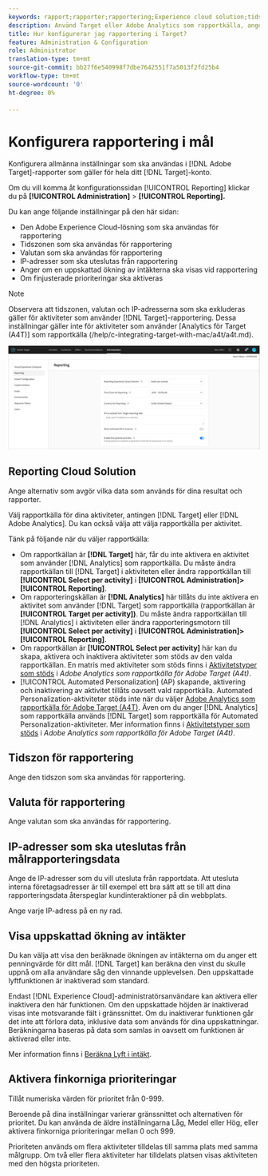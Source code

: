 ```yaml
---
keywords: rapport;rapporter;rapportering;Experience cloud solution;tidszon;tidszon;valuta;exkludera IPs;beräknad ökning av intäkter;ökning av intäkter;finkorniga prioriteringar;finkornig
description: Använd Target eller Adobe Analytics som rapportkälla, ange standardtidszon och standardvalutaformat, lägg till IP-adresser som ska uteslutas från rapportering och mycket annat.
title: Hur konfigurerar jag rapportering i Target?
feature: Administration & Configuration
role: Administrator
translation-type: tm+mt
source-git-commit: bb27f6e540998f7dbe7642551f7a5013f2fd25b4
workflow-type: tm+mt
source-wordcount: '0'
ht-degree: 0%

---
```



# Konfigurera rapportering i mål

Konfigurera allmänna inställningar som ska användas i [!DNL Adobe Target]-rapporter som gäller för hela ditt [!DNL Target]-konto.

Om du vill komma åt konfigurationssidan [!UICONTROL Reporting] klickar du på **[!UICONTROL Administration]** > **[!UICONTROL Reporting].**

Du kan ange följande inställningar på den här sidan:

* Den Adobe Experience Cloud-lösning som ska användas för rapportering
* Tidszonen som ska användas för rapportering
* Valutan som ska användas för rapportering
* IP-adresser som ska uteslutas från rapportering
* Anger om en uppskattad ökning av intäkterna ska visas vid rapportering
* Om finjusterade prioriteringar ska aktiveras

>[!NOTE]
>
>Observera att tidszonen, valutan och IP-adresserna som ska exkluderas gäller för aktiviteter som använder [!DNL Target]-rapportering. Dessa inställningar gäller inte för aktiviteter som använder [Analytics för Target (A4T)] som rapportkälla (/help/c-integrating-target-with-mac/a4t/a4t.md).

![Rapporteringssida](/help/administrating-target/assets/reporting.png)

## Reporting Cloud Solution

Ange alternativ som avgör vilka data som används för dina resultat och rapporter.

Välj rapportkälla för dina aktiviteter, antingen [!DNL Target] eller [!DNL Adobe Analytics]. Du kan också välja att välja rapportkälla per aktivitet.

Tänk på följande när du väljer rapportkälla:

* Om rapportkällan är **[!DNL Target]** här, får du inte aktivera en aktivitet som använder [!DNL Analytics] som rapportkälla. Du måste ändra rapportkällan till [!DNL Target] i aktiviteten eller ändra rapportkällan till **[!UICONTROL Select per activity]** i **[!UICONTROL Administration]>[!UICONTROL Reporting]**.
* Om rapporteringskällan är **[!DNL Analytics]** här tillåts du inte aktivera en aktivitet som använder [!DNL Target] som rapportkälla (rapportkällan är **[!UICONTROL Target per activity])**. Du måste ändra rapportkällan till [!DNL Analytics] i aktiviteten eller ändra rapporteringsmotorn till **[!UICONTROL Select per activity]** i **[!UICONTROL Administration]>[!UICONTROL Reporting]**.
* Om rapportkällan är **[!UICONTROL Select per activity]** här kan du skapa, aktivera och inaktivera aktiviteter som stöds av den valda rapportkällan. En matris med aktiviteter som stöds finns i [Aktivitetstyper som stöds](/help/c-integrating-target-with-mac/a4t/a4t.md#section_F487896214BF4803AF78C552EF1669AA) i *Adobe Analytics som rapportkälla för Adobe Target (A4t)*.
* [!UICONTROL Automated Personalization] (AP) skapande, aktivering och inaktivering av aktivitet tillåts oavsett vald rapportkälla. Automated Personalization-aktiviteter stöds inte när du väljer [Adobe Analytics som rapportkälla för Adobe Target (A4T)](/help/c-integrating-target-with-mac/a4t/a4t.md). Även om du anger [!DNL Analytics] som rapportkälla används [!DNL Target] som rapportkälla för Automated Personalization-aktiviteter. Mer information finns i [Aktivitetstyper som stöds](/help/c-integrating-target-with-mac/a4t/a4t.md#section_F487896214BF4803AF78C552EF1669AA) i *Adobe Analytics som rapportkälla för Adobe Target (A4t)*.

## Tidszon för rapportering

Ange den tidszon som ska användas för rapportering.

## Valuta för rapportering

Ange valutan som ska användas för rapportering.

## IP-adresser som ska uteslutas från målrapporteringsdata

Ange de IP-adresser som du vill utesluta från rapportdata. Att utesluta interna företagsadresser är till exempel ett bra sätt att se till att dina rapporteringsdata återspeglar kundinteraktioner på din webbplats.

Ange varje IP-adress på en ny rad.

## Visa uppskattad ökning av intäkter

Du kan välja att visa den beräknade ökningen av intäkterna om du anger ett penningvärde för ditt mål. [!DNL Target] kan beräkna den vinst du skulle uppnå om alla användare såg den vinnande upplevelsen. Den uppskattade lyftfunktionen är inaktiverad som standard.

Endast [!DNL Experience Cloud]-administratörsanvändare kan aktivera eller inaktivera den här funktionen. Om den uppskattade höjden är inaktiverad visas inte motsvarande fält i gränssnittet. Om du inaktiverar funktionen går det inte att förlora data, inklusive data som används för dina uppskattningar. Beräkningarna baseras på data som samlas in oavsett om funktionen är aktiverad eller inte.

Mer information finns i [Beräkna Lyft i intäkt](/help/administrating-target/r-target-account-preferences/estimating-lift-in-revenue.md).

## Aktivera finkorniga prioriteringar

Tillåt numeriska värden för prioritet från 0-999.

Beroende på dina inställningar varierar gränssnittet och alternativen för prioritet. Du kan använda de äldre inställningarna Låg, Medel eller Hög, eller aktivera finkorniga prioriteringar mellan 0 och 999.

Prioriteten används om flera aktiviteter tilldelas till samma plats med samma målgrupp. Om två eller flera aktiviteter har tilldelats platsen visas aktiviteten med den högsta prioriteten.
